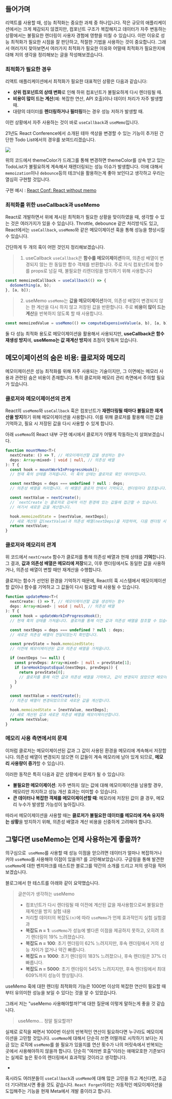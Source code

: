 ## 들어가며
리액트를 사용할 때, 성능 최적화는 중요한 과제 중 하나입니다. 작은 규모의 애플리케이션에서는 크게 체감되지 않겠지만, 컴포넌트 구조가 복잡해지고 데이터가 자주 변동하는 상황에서는 불필요한 렌더링이 사용자 경험에 영향을 미칠 수 있습니다. 이런 이유로 성능 최적화가 필요한 시점을 잘 판단하고, 적절한 기법을 사용하는 것이 중요합니다. 그래서 여러가지 찾아보면서 여러가지 최적화가 필요한 이유와 어떨때 최적화가 필요한지에 대해 저의 생각을 정리해보는 글을 작성해보겠습니다.
### 최적화가 필요한 경우
리액트 애플리케이션에서 최적화가 필요한 대표적인 상황은 다음과 같습니다:

- **상위 컴포넌트의 상태 변화**로 인해 하위 컴포넌트가 불필요하게 다시 렌더링될 때.
- **비용이 많이 드는 계산**(예: 복잡한 연산, API 호출)이나 데이터 처리가 자주 발생할 때.
- 대량의 데이터를 **렌더링하거나 필터링**하는 경우 성능 저하가 발생할 때.

이런 상황에서 자주 사용하는 것이 바로 `useCallback`과 `useMemo`입니다.

21년도 React Conference에서 소개된 테마 색상을 변경할 수 있는 기능이 추가된 간단한 Todo List에서의 경우를 보여드리겠습니다.

![](https://i.imgur.com/gJUQahL.png)

위의 코드에서 themeColor가 드래그를 통해 변경하면 themeColor를 상속 받고 있는 TodoList가 불필요하게 계속해서 재렌더링되는 성능 이슈가 발생합니다.
이에 대해서 `memoization`이나 `debounce`등의 테크닉을 활용하는게 좋아 보인다고 생각하고 우리는 열심히 구현할 것입니다.

구현 예시 : [React Conf: React without memo](https://www.youtube.com/watch?v=lGEMwh32soc)
### 최적화를 위한 useCallback과 useMemo
React로 개발하면서 위에 제시된 최적화가 필요한 상황을 맞이하였을 때, 생각할 수 있는 것은 여러가지가 있을 수 있습니다. Throttle, debounce 같은 처리방식도 있고, React에서는 `useCallback`, `useMemo`와 같은 메모이제이션 훅을 통해 성능을 향상시킬 수 있습니다.

간단하게 두 개의 훅이 어떤 것인지 정리해보겠습니다.

>1.  useCallback
> `useCallback`은 **함수를 메모이제이션**하여, 의존성 배열이 변경되지 않는 한 동일한 함수 객체를 반환합니다. 주로 자식 컴포넌트에 함수를 props로 넘길 때, 불필요한 리렌더링을 방지하기 위해 사용합니다

```js
const memoizedCallback = useCallback(() => {
  doSomething(a, b);
}, [a, b]);
```

> 2. useMemo
> `useMemo`는 **값을 메모이제이션**하여, 의존성 배열이 변경되지 않는 한 계산을 다시 하지 않고 저장된 값을 반환합니다. 주로 **비용이 많이 드는 계산**을 반복하지 않도록 할 때 사용합니다.

```js
const memoizedValue = useMemo(() => computeExpensiveValue(a, b), [a, b]);
```

둘 다 성능 최적화 용도로 메모이제이션을 활용해서 사용되지만, **useCallback은 함수 재생성 방지**에, **useMemo는 값 재계산 방지**에 초점이 맞춰져 있습니다.

## 메모이제이션의 숨은 비용: 클로저와 메모리

메모이제이션은 성능 최적화를 위해 자주 사용되는 기술이지만, 그 이면에는 메모리 사용과 관련된 숨은 비용이 존재합니다. 특히 클로저와 메모리 관리 측면에서 주의할 필요가 있습니다.

### 클로저와 메모이제이션의 관계

React의 `useMemo`와 `useCallback` 훅은 컴포넌트가 **재렌더링될 때마다 불필요한 재계산을 방지**하기 위해 메모이제이션을 사용합니다. 이를 위해 클로저를 활용해 이전 값을 기억하고, 필요 시 저장된 값을 다시 사용할 수 있게 합니다.

아래 `useMemo`의 React 내부 구현 예시에서 클로저가 어떻게 작동하는지 살펴보겠습니다.
```ts
function mountMemo<T>(
  nextCreate: () => T, // 메모이제이션할 값을 생성하는 함수
  deps: Array<mixed> | void | null, // 의존성 배열
): T {
  const hook = mountWorkInProgressHook(); 
  // 현재 훅의 상태를 가져옵니다. 이 훅의 상태는 클로저로 묶인 데이터입니다.

  const nextDeps = deps === undefined ? null : deps; 
  // 의존성 배열을 처리합니다. 이 배열은 클로저 안에서 기억되고, 렌더링마다 참조됩니다.

  const nextValue = nextCreate(); 
  // `nextCreate`는 클로저로 감싸져 이전 환경에 있는 값들에 접근할 수 있습니다. 
  // 여기서 새로운 값을 계산합니다.

  hook.memoizedState = [nextValue, nextDeps]; 
  // 새로 계산된 값(nextValue)과 의존성 배열(nextDeps)을 저장하여, 다음 렌더링 시 사용합니다.
  return nextValue; 
}
```

### 클로저와 메모리의 관계

위 코드에서 `nextCreate` 함수가 클로저를 통해 의존성 배열과 현재 상태를 **기억**합니다. 그 결과, **값과 의존성 배열은 메모리에 저장**되고, 이후 렌더링에서도 동일한 값을 사용하거나, 의존성 배열이 변할 때만 재계산을 수행합니다.

클로저는 함수가 선언된 환경을 기억하기 때문에, React의 훅 시스템에서 메모이제이션할 값이나 함수를 기억하고 그 값들이 다시 필요할 때 사용될 수 있습니다.

```ts
function updateMemo<T>(
  nextCreate: () => T, // 메모이제이션할 값을 생성하는 함수
  deps: Array<mixed> | void | null, // 의존성 배열
): T {
  const hook = updateWorkInProgressHook(); 
  // 현재 훅의 상태를 가져옵니다. 클로저를 통해 이전 값과 의존성 배열을 참조할 수 있습니다.

  const nextDeps = deps === undefined ? null : deps; 
  // 새로운 의존성 배열이 전달되었는지 확인합니다.

  const prevState = hook.memoizedState; 
  // 이전에 메모이제이션된 값과 의존성 배열을 가져옵니다.

  if (nextDeps !== null) {
    const prevDeps: Array<mixed> | null = prevState[1]; 
    if (areHookInputsEqual(nextDeps, prevDeps)) {
      return prevState[0]; 
      // 클로저를 통해 이전 값과 의존성 배열을 기억하고, 값이 변경되지 않았으면 메모이제이션된 값을 반환합니다.
    }
  }

  const nextValue = nextCreate(); 
  // 의존성 배열이 변경되었으므로 새로운 값을 계산합니다.

  hook.memoizedState = [nextValue, nextDeps]; 
  // 새로 계산된 값과 새로운 의존성 배열을 메모이제이션합니다.
  return nextValue;
}

```
### 메모리 사용 측면에서의 문제

이처럼 클로저는 메모이제이션된 값과 그 값이 사용된 환경을 메모리에 계속해서 저장합니다. 의존성 배열이 변경되지 않으면 이 값들이 계속 메모리에 남아 있게 되므로, **메모리 사용량이 증가**할 수 있습니다.

이러한 동작은 특히 다음과 같은 상황에서 문제가 될 수 있습니다:

- **불필요한 메모이제이션**: 자주 변하지 않는 값에 대해 메모이제이션을 남용할 경우, 메모리만 차지하고 성능 개선 효과는 미미할 수 있습니다.
- **큰 데이터나 복잡한 객체를 메모이제이션할 때**: 메모리에 저장된 값이 클 경우, 메모리 누수가 발생할 가능성이 높아집니다.

따라서 메모이제이션을 사용할 때는 **클로저가 불필요한 데이터를 메모리에 계속 유지하는 상황**을 방지하기 위해, 의존성 배열과 계산 비용을 신중하게 고려해야 합니다.

## 그렇다면 useMemo는 언제 사용하는게 좋을까?

의구심으로  `useMemo`를 사용할 때 성능 이점을 얻으려면 데이터가 얼마나 복잡하거나 커야 `useMemo`를 사용해야 이점이 있을까? 를 고민해보았습니다. 
구글링을 통해  발견한 `useMemo`에 대한 벤치마크를 테스트한 블로그를 약간의 소개를 드리고 저의 생각을 적어보겠습니다.

블로그에서 한 테스트를 아래와 같이 요약했습니다.

> 글쓴이가 생각하는 useMemo
> - 컴포넌트가 다시 렌더링될 때 이전에 계산된 값을 재사용함으로써 불필요한 재계산을 방지
> 실험 내용
> - 처리할 데이터의 복잡도`(n)`에 따라 `useMemo`가 언제 효과적인지 실험
> 실험결과
> - **복잡도 n = 1**: `useMemo`가 성능에 별다른 이점을 제공하지 못하고, 오히려 초기 렌더링이 19% 느려졌습니다.
> - **복잡도 n = 100**: 초기 렌더링이 62% 느려지지만, 후속 렌더링에서 거의 성능 차이가 없거나 약간 빠릅니다.
> - **복잡도 n = 1000**: 초기 렌더링이 183% 느려졌으나, 후속 렌더링은 37% 더 빠릅니다.
> - **복잡도 n = 5000**: 초기 렌더링이 545% 느려지지만, 후속 렌더링에서 최대 609%까지 성능이 향상됩니다.

useMemo 훅에 대한 렌더링 최적화의 기능은 1000번 이상의 복잡한 연산이 필요할 때 부터 유의미한 성능을 보일 수 있다는 것을 알 수 있었습니다.

그래서 저는 "useMemo 사용해야할까?"에 대한 질문에 이렇게 말하는게 좋을 것 같습니다.

> useMemo... 정말 필요할까?

실제로 로직을 짜면서 1000번 이상의 반복적인 연산이 필요하다면 누구라도 메모이제이션을 고민할 것입니다. `useMemo`에 대해서 단순히 쓰면 어떨까로 시작하기 보다는 지금 있는 로직에 `useMemo`를 쓸 필요가 있을지를 연산 횟수가 나의 머릿속에서 반복되는 곳에서 사용해야하지 않을까 합니다.
단순히 "여러번 호출"이라는 애매모호한 기준보다는 실제로 높은 횟수의 렌더링에서 효과적일 것이라고 생각합니다.

+
혹시라도 여러분들이 `useCallback`과 `useMemo`에 대해 많은 고민을 하고 계신다면, 조금 더 기다려보시면 좋을 것도 같습니다. `React Forget`이라는 자동적인 메모이제이션을 도입해주는 기능을 현재 Meta에서 개발 중이라고 합니다. 

